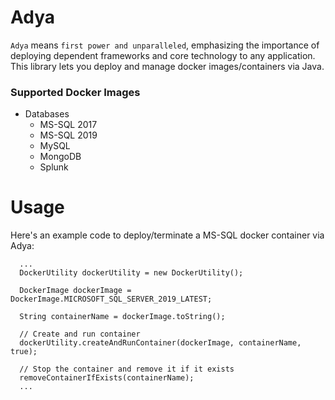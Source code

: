 # Adya

`Adya` means `first power and unparalleled`, emphasizing the importance of deploying dependent frameworks and core technology to any application.
This library lets you deploy and manage docker images/containers via Java.

### Supported Docker Images
- Databases
  - MS-SQL 2017
  - MS-SQL 2019
  - MySQL
  - MongoDB
  - Splunk

# Usage
Here's an example code to deploy/terminate a MS-SQL docker container via Adya:
```
  ...
  DockerUtility dockerUtility = new DockerUtility();

  DockerImage dockerImage = DockerImage.MICROSOFT_SQL_SERVER_2019_LATEST;

  String containerName = dockerImage.toString();

  // Create and run container
  dockerUtility.createAndRunContainer(dockerImage, containerName, true);

  // Stop the container and remove it if it exists
  removeContainerIfExists(containerName);
  ...
```
